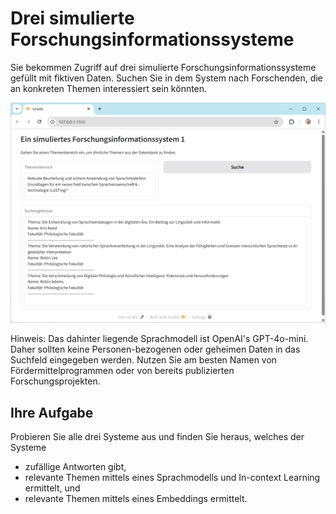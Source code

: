 # Drei simulierte Forschungsinformationssysteme

Sie bekommen Zugriff auf drei simulierte Forschungsinformationssysteme gefüllt mit fiktiven Daten. 
Suchen Sie in dem System nach Forschenden, die an konkreten Themen interessiert sein könnten.

![](fis.png)

Hinweis: Das dahinter liegende Sprachmodell ist OpenAI's GPT-4o-mini. Daher sollten keine Personen-bezogenen oder geheimen Daten in das Suchfeld eingegeben werden. Nutzen Sie am besten Namen von Fördermittelprogrammen oder von bereits publizierten Forschungsprojekten.

## Ihre Aufgabe

Probieren Sie alle drei Systeme aus und finden Sie heraus, welches der Systeme
* zufällige Antworten gibt,
* relevante Themen mittels eines Sprachmodells und In-context Learning ermittelt, und
* relevante Themen mittels eines Embeddings ermittelt.

